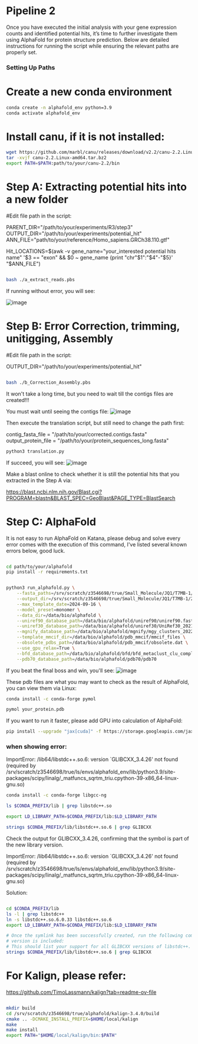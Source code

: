 # Pipeline 2

Once you have executed the initial analysis with your gene expression counts and identified potential hits, it’s time to further investigate them using AlphaFold for protein structure prediction. Below are detailed instructions for running the script while ensuring the relevant paths are properly set.

### Setting Up Paths
# Create a new conda environment
```bash
conda create -n alphafold_env python=3.9
conda activate alphafold_env
```

# Install canu, if it is not installed:
```bash
wget https://github.com/marbl/canu/releases/download/v2.2/canu-2.2.Linux-amd64.tar.bz2
tar -xvjf canu-2.2.Linux-amd64.tar.bz2
export PATH=$PATH:path/to/your/canu-2.2/bin
```
# Step A: Extracting potential hits into a new folder

#Edit file path in the script:

PARENT_DIR="/path/to/your/experiments/R3/step3"
OUTPUT_DIR="/path/to/your/experiments/potential_hit"
ANN_FILE="path/to/your/reference/Homo_sapiens.GRCh38.110.gtf"

Hit_LOCATIONS=$(awk -v gene_name="your_interested potential hits name" '$3 == "exon" && $0 ~ gene_name {print "chr"$1":"$4"-"$5}' "$ANN_FILE")


```bash

bash ./a_extract_reads.pbs

```

If running without error, you will see:

![image](https://github.com/user-attachments/assets/6114dda2-d07d-456c-9ac2-c96fe67e32f4)


# Step B: Error Correction, trimming, unitigging, Assembly

#Edit file path in the script:

OUTPUT_DIR="/path/to/your/experiments/potential_hit"

```bash

bash ./b_Correction_Assembly.pbs

```

It won't take a long time, but you need to wait till the contigs files are created!!!

You must wait until seeing the contigs file:
![image](https://github.com/user-attachments/assets/9c6e2bd7-c371-4376-84dd-e84f345fe0f4)


Then execute the translation script, but still need to change the path first:

contig_fasta_file = "/path/to/your/corrected.contigs.fasta"
output_protein_file = "/path/to/your/protein_sequences_long.fasta"

```bash
python3 translation.py
```

If succeed, you will see:
![image](https://github.com/user-attachments/assets/e30b575e-6021-4724-9a16-80a87febc39c)

Make a blast online to check whether it is still the potential hits that you extracted in the Step A via: 

https://blast.ncbi.nlm.nih.gov/Blast.cgi?PROGRAM=blastn&BLAST_SPEC=GeoBlast&PAGE_TYPE=BlastSearch


# Step C: AlphaFold

It is not easy to run AlphaFold on Katana, please debug and solve every error comes with the execution of this command, I've listed several known errors below, good luck.

```bash

cd path/to/your/alphafold
pip install -r requirements.txt

```

```bash

python3 run_alphafold.py \
    --fasta_paths=/srv/scratch/z3546698/true/Small_Molecule/JQ1/T7MB-1/231104/potential_hit/FASTQ/canu_out/protein_sequences_long.fasta \
    --output_dir=/srv/scratch/z3546698/true/Small_Molecule/JQ1/T7MB-1/231104/potential_hit/alphafold_output \
    --max_template_date=2024-09-16 \
    --model_preset=monomer \
    --data_dir=/data/bio/alphafold \
    --uniref90_database_path=/data/bio/alphafold/uniref90/uniref90.fasta \
    --uniref30_database_path=/data/bio/alphafold/uniref30/UniRef30_2021_03 \
    --mgnify_database_path=/data/bio/alphafold/mgnify/mgy_clusters_2022_05.fa \
    --template_mmcif_dir=/data/bio/alphafold/pdb_mmcif/mmcif_files \
    --obsolete_pdbs_path=/data/bio/alphafold/pdb_mmcif/obsolete.dat \
    --use_gpu_relax=True \
    --bfd_database_path=/data/bio/alphafold/bfd/bfd_metaclust_clu_complete_id30_c90_final_seq.sorted_opt \
    --pdb70_database_path=/data/bio/alphafold/pdb70/pdb70

```

If you beat the final boss and win, you'll see:
![image](https://github.com/user-attachments/assets/9b0579bd-2c10-4f23-885c-ffaf2e07e874)

These pdb files are what you may want to check as the result of AlphaFold, you can view them via Linux:

```bash
conda install -c conda-forge pymol

pymol your_protein.pdb

```

If you want to run it faster, please add GPU into calculation of AlphaFold:

```bash
pip install --upgrade "jax[cuda]" -f https://storage.googleapis.com/jax-releases/jax_cuda_releases.html
```

### when showing error:

ImportError: /lib64/libstdc++.so.6: version `GLIBCXX_3.4.26' not found (required by /srv/scratch/z3546698/true/ls/envs/alphafold_env/lib/python3.9/site-packages/scipy/linalg/_matfuncs_sqrtm_triu.cpython-39-x86_64-linux-gnu.so)

```bash
conda install -c conda-forge libgcc-ng

ls $CONDA_PREFIX/lib | grep libstdc++.so

export LD_LIBRARY_PATH=$CONDA_PREFIX/lib:$LD_LIBRARY_PATH

strings $CONDA_PREFIX/lib/libstdc++.so.6 | grep GLIBCXX

```

Check the output for GLIBCXX_3.4.26, confirming that the symbol is part of the new library version.





ImportError: /lib64/libstdc++.so.6: version `GLIBCXX_3.4.26' not found (required by /srv/scratch/z3546698/true/ls/envs/alphafold_env/lib/python3.9/site-packages/scipy/linalg/_matfuncs_sqrtm_triu.cpython-39-x86_64-linux-gnu.so)

Solution:
```bash

cd $CONDA_PREFIX/lib
ls -l | grep libstdc++
ln -s libstdc++.so.6.0.33 libstdc++.so.6
export LD_LIBRARY_PATH=$CONDA_PREFIX/lib:$LD_LIBRARY_PATH

# Once the symlink has been successfully created, run the following command to verify that the GLIBCXX 
# version is included:
# This should list your support for all GLIBCXX versions of libstdc++.
strings $CONDA_PREFIX/lib/libstdc++.so.6 | grep GLIBCXX
```

# For Kalign, please refer:
https://github.com/TimoLassmann/kalign?tab=readme-ov-file

```bash

mkdir build
cd /srv/scratch/z3546698/true/alphafold/kalign-3.4.0/build
cmake .. -DCMAKE_INSTALL_PREFIX=$HOME/local/kalign
make
make install
export PATH="$HOME/local/kalign/bin:$PATH"
```
